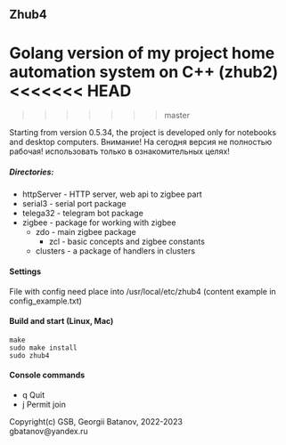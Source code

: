 ## Zhub4

Golang version of my project home automation system on C++ (zhub2)
<<<<<<< HEAD
=======

>>>>>>> master

Starting from version 0.5.34, the project is developed only for notebooks and desktop computers.
Внимание! На сегодня версия не полностью рабочая! использовать только в ознакомительных целях!

##### Directories:
- httpServer - HTTP server, web api to zigbee part
- serial3 - serial port package
- telega32 - telegram bot package
- zigbee - package for working with zigbee
  - zdo - main zigbee package
    - zcl - basic concepts and zigbee constants
  - clusters - a package of handlers in clusters

#### Settings
File with config need place into /usr/local/etc/zhub4 (content example in  config_example.txt)

#### Build and start (Linux, Mac)
```
make
sudo make install
sudo zhub4
```

#### Console commands
- q Quit
- j Permit join

<p>Copyright(c) GSB, Georgii Batanov, 2022-2023<br>
gbatanov@yandex.ru</p>

